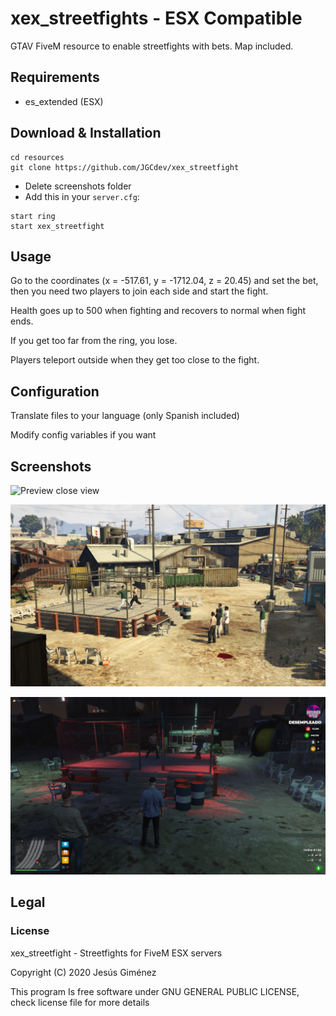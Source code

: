 # xex_streetfights - ESX Compatible

GTAV FiveM resource to enable streetfights with bets. Map included. 

## Requirements

* es_extended (ESX)

## Download & Installation

```
cd resources
git clone https://github.com/JGCdev/xex_streetfight 
```
- Delete screenshots folder
- Add this in your `server.cfg`:

```
start ring 
start xex_streetfight
```

## Usage
Go to the coordinates (x = -517.61, y = -1712.04, z = 20.45) and set the bet, then you need two players to join each side and start the fight.

Health goes up to 500 when fighting and recovers to normal when fight ends.

If you get too far from the ring, you lose.

Players teleport outside when they get too close to the fight.

## Configuration

Translate files to your language (only Spanish included)

Modify config variables if you want


## Screenshots

![Preview close view](https://github.com/JGCdev/xex_streetfight/blob/master/screenshots/ring2.png)

![Preview panoramic](https://github.com/JGCdev/xex_streetfight/blob/master/screenshots/ring.png)

![Preview night view](https://github.com/JGCdev/xex_streetfight/blob/master/screenshots/ring-night.png)


## Legal

### License

xex_streetfight - Streetfights for FiveM ESX servers

Copyright (C) 2020 Jesús Giménez

This program Is free software under GNU GENERAL PUBLIC LICENSE, check license file for more details
